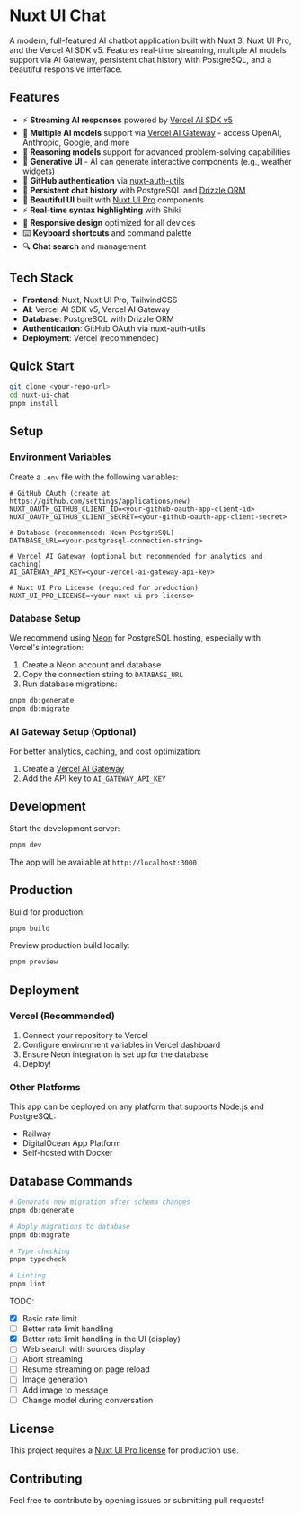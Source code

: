 # Nuxt UI Chat

A modern, full-featured AI chatbot application built with Nuxt 3, Nuxt UI Pro, and the Vercel AI SDK v5. Features real-time streaming, multiple AI models support via AI Gateway, persistent chat history with PostgreSQL, and a beautiful responsive interface.

## Features

- ⚡️ **Streaming AI responses** powered by [Vercel AI SDK v5](https://ai-sdk.dev)
- 🤖 **Multiple AI models** support via [Vercel AI Gateway](https://vercel.com/docs/ai-gateway) - access OpenAI, Anthropic, Google, and more
- 🧠 **Reasoning models** support for advanced problem-solving capabilities
- 🧩 **Generative UI** - AI can generate interactive components (e.g., weather widgets)
- 🔐 **GitHub authentication** via [nuxt-auth-utils](https://github.com/atinux/nuxt-auth-utils)
- 💾 **Persistent chat history** with PostgreSQL and [Drizzle ORM](https://orm.drizzle.team)
- 🎨 **Beautiful UI** built with [Nuxt UI Pro](https://ui.nuxt.com/pro) components
- ⚡ **Real-time syntax highlighting** with Shiki
- 📱 **Responsive design** optimized for all devices
- ⌨️ **Keyboard shortcuts** and command palette
- 🔍 **Chat search** and management

## Tech Stack

- **Frontend**: Nuxt, Nuxt UI Pro, TailwindCSS
- **AI**: Vercel AI SDK v5, Vercel AI Gateway
- **Database**: PostgreSQL with Drizzle ORM
- **Authentication**: GitHub OAuth via nuxt-auth-utils
- **Deployment**: Vercel (recommended)

## Quick Start

```bash
git clone <your-repo-url>
cd nuxt-ui-chat
pnpm install
```

## Setup

### Environment Variables

Create a `.env` file with the following variables:

```env
# GitHub OAuth (create at https://github.com/settings/applications/new)
NUXT_OAUTH_GITHUB_CLIENT_ID=<your-github-oauth-app-client-id>
NUXT_OAUTH_GITHUB_CLIENT_SECRET=<your-github-oauth-app-client-secret>

# Database (recommended: Neon PostgreSQL)
DATABASE_URL=<your-postgresql-connection-string>

# Vercel AI Gateway (optional but recommended for analytics and caching)
AI_GATEWAY_API_KEY=<your-vercel-ai-gateway-api-key>

# Nuxt UI Pro License (required for production)
NUXT_UI_PRO_LICENSE=<your-nuxt-ui-pro-license>
```

### Database Setup

We recommend using [Neon](https://neon.tech) for PostgreSQL hosting, especially with Vercel's integration:

1. Create a Neon account and database
2. Copy the connection string to `DATABASE_URL`
3. Run database migrations:

```bash
pnpm db:generate
pnpm db:migrate
```

### AI Gateway Setup (Optional)

For better analytics, caching, and cost optimization:

1. Create a [Vercel AI Gateway](https://ai-sdk.dev/docs/ai-gateway)
2. Add the API key to `AI_GATEWAY_API_KEY`

## Development

Start the development server:

```bash
pnpm dev
```

The app will be available at `http://localhost:3000`

## Production

Build for production:

```bash
pnpm build
```

Preview production build locally:

```bash
pnpm preview
```

## Deployment

### Vercel (Recommended)

1. Connect your repository to Vercel
2. Configure environment variables in Vercel dashboard
3. Ensure Neon integration is set up for the database
4. Deploy!

### Other Platforms

This app can be deployed on any platform that supports Node.js and PostgreSQL:

- Railway
- DigitalOcean App Platform
- Self-hosted with Docker

## Database Commands

```bash
# Generate new migration after schema changes
pnpm db:generate

# Apply migrations to database
pnpm db:migrate

# Type checking
pnpm typecheck

# Linting
pnpm lint
```

TODO:
- [x] Basic rate limit
- [ ] Better rate limit handling
- [x] Better rate limit handling in the UI (display)
- [ ] Web search with sources display
- [ ] Abort streaming
- [ ] Resume streaming on page reload
- [ ] Image generation
- [ ] Add image to message
- [ ] Change model during conversation

## License

This project requires a [Nuxt UI Pro license](https://ui.nuxt.com/pro) for production use.

## Contributing

Feel free to contribute by opening issues or submitting pull requests!
